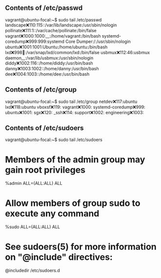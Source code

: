 ## Contents of /etc/passwd

vagrant@ubuntu-focal:~$ sudo tail /etc/passwd
landscape:x:110:115::/var/lib/landscape:/usr/sbin/nologin
pollinate:x:111:1::/var/cache/pollinate:/bin/false
vagrant:x:1000:1000:,,,:/home/vagrant:/bin/bash
systemd-coredump:x:999:999:systemd Core Dumper:/:/usr/sbin/nologin
ubuntu:x:1001:1001:Ubuntu:/home/ubuntu:/bin/bash
lxd:x:998:100::/var/snap/lxd/common/lxd:/bin/false
usbmux:x:112:46:usbmux daemon,,,:/var/lib/usbmux:/usr/sbin/nologin
diddy:x:1002:116::/home/diddy:/usr/bin/bash
danny:x:1003:1002::/home/danny:/usr/bin/bash
dee:x:1004:1003::/home/dee:/usr/bin/bash


## Contents of /etc/group

vagrant@ubuntu-focal:~$ sudo tail /etc/group
netdev:x:117:ubuntu
lxd:x:118:ubuntu
vboxsf:x:119:
vagrant:x:1000:
systemd-coredump:x:999:
ubuntu:x:1001:
sgx:x:120:
_ssh:x:114:
support:x:1002:
engineering:x:1003:


## Contents of /etc/sudoers


vagrant@ubuntu-focal:~$ sudo tail /etc/sudoers

# Members of the admin group may gain root privileges
%admin ALL=(ALL:ALL) ALL

# Allow members of group sudo to execute any command
%sudo   ALL=(ALL:ALL) ALL

# See sudoers(5) for more information on "@include" directives:

@includedir /etc/sudoers.d


